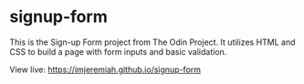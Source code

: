 # signup-form

This is the Sign-up Form project from The Odin Project. It utilizes HTML and CSS to build a page with form inputs and basic validation.

View live: https://imjeremiah.github.io/signup-form